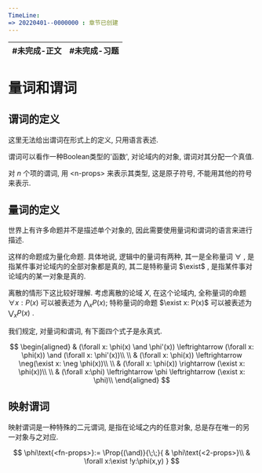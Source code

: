 ```yaml
---
TimeLine: 
=> 20220401--0000000 : 章节已创建
---
```

| #未完成-正文 | #未完成-习题 |
| ------------ | ------------ |


# 量词和谓词

## 谓词的定义

这里无法给出谓词在形式上的定义, 只用语言表述. 

谓词可以看作一种Boolean类型的'函数', 对论域内的对象, 谓词对其分配一个真值. 

对 $n$ 个项的谓词, 用 $\text{<n-props>}$ 来表示其类型, 这是原子符号, 不能用其他的符号来表示. 

## 量词的定义

世界上有许多命题并不是描述单个对象的, 因此需要使用量词和谓词的语言来进行描述. 

这样的命题成为量化命题. 具体地说, 逻辑中的量词有两种, 其一是全称量词 $\forall$ , 是指某件事对论域内的全部对象都是真的, 其二是特称量词 $\exist$ , 是指某件事对论域内的某一对象是真的. 

离散的情形下这比较好理解. 考虑离散的论域 $X$, 在这个论域内, 全称量词的命题 $\forall x: P(x)$ 可以被表述为 $\bigwedge_x P(x)$; 特称量词的命题 $\exist x: P(x)$ 可以被表述为 $\bigvee_x P(x)$ . 

我们规定, 对量词和谓词, 有下面四个式子是永真式. 

$$
\begin{aligned}
& (\forall x: \phi(x) \and \phi'(x)) \leftrightarrow (\forall x: \phi(x)) \and (\forall x: \phi'(x))\\
\\
& (\forall x: \phi(x)) \leftrightarrow \neg(\exist x: \neg \phi(x))\\
\\
& (\forall x: \phi(x)) \rightarrow (\exist x: \phi(x))\\
\\
& (\forall x:\phi) \leftrightarrow \phi \leftrightarrow (\exist x: \phi)\\
\end{aligned}
$$


## 映射谓词

映射谓词是一种特殊的二元谓词, 是指在论域之内的任意对象, 总是存在唯一的另一对象与之对应. 

$$
\phi\text{<fn-props>}:=
\Prop{(\and)}{\;\;}{
    & \phi\text{<2-props>}\\
    & \forall x:\exist !y:\phi(x,y)
}
$$

